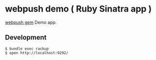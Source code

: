 # webpush demo ( Ruby Sinatra app )

[webpush gem](https://github.com/zaru/webpush) Demo app.

## Development

```
$ bundle exec rackup
$ open http://localhost:9292/
```
